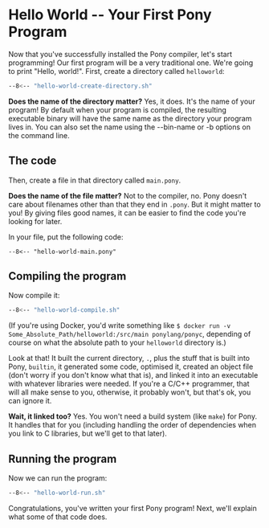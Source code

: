 # Hello World -- Your First Pony Program

Now that you've successfully installed the Pony compiler, let's start programming! Our first program will be a very traditional one. We're going to print "Hello, world!". First, create a directory called `helloworld`:

```bash
--8<-- "hello-world-create-directory.sh"
```

__Does the name of the directory matter?__ Yes, it does. It's the name of your program! By default when your program is compiled, the resulting executable binary will have the same name as the directory your program lives in. You can also set the name using the --bin-name or -b options on the command line.

## The code

Then, create a file in that directory called `main.pony`.

__Does the name of the file matter?__ Not to the compiler, no. Pony doesn't care about filenames other than that they end in `.pony`. But it might matter to you! By giving files good names, it can be easier to find the code you're looking for later.

In your file, put the following code:

```pony
--8<-- "hello-world-main.pony"
```

## Compiling the program

Now compile it:

```bash
--8<-- "hello-world-compile.sh"
```

(If you're using Docker, you'd write something like `$ docker run -v Some_Absolute_Path/helloworld:/src/main ponylang/ponyc`, depending of course on what the absolute path to your `helloworld` directory is.)

Look at that! It built the current directory, `.`, plus the stuff that is built into Pony, `builtin`, it generated some code, optimised it, created an object file (don't worry if you don't know what that is), and linked it into an executable with whatever libraries were needed. If you're a C/C++ programmer, that will all make sense to you, otherwise, it probably won't, but that's ok, you can ignore it.

__Wait, it linked too?__ Yes. You won't need a build system (like `make`) for Pony. It handles that for you (including handling the order of dependencies when you link to C libraries, but we'll get to that later).

## Running the program

Now we can run the program:

```bash
--8<-- "hello-world-run.sh"
```

Congratulations, you've written your first Pony program! Next, we'll explain what some of that code does.
